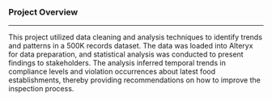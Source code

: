 ### Project Overview
-----

This project utilized data cleaning and analysis techniques to identify trends and patterns in a 500K records dataset. The data was loaded into Alteryx for data preparation, and statistical analysis was conducted to present findings to stakeholders. The analysis inferred temporal trends in compliance levels and violation occurrences about latest food establishments, thereby providing recommendations on how to improve the inspection process.

